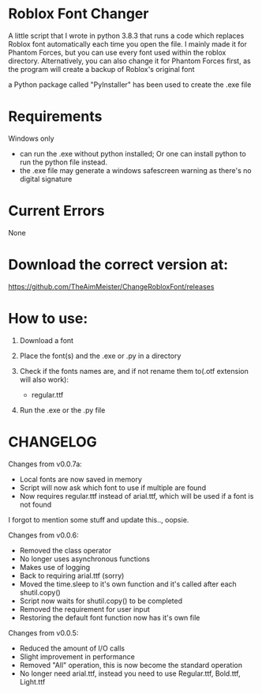 # Roblox Font Changer
A little script that I wrote in python 3.8.3 that runs a code which replaces Roblox font automatically each time you open the file.
I mainly made it for Phantom Forces, but you can use every font used within the roblox directory.
Alternatively, you can also change it for Phantom Forces first, as the program will create a backup of Roblox's original font

a Python package called "PyInstaller" has been used to create the .exe file

# Requirements
Windows only
   - can run the .exe without python installed; Or one can install python to run the python file instead.
   - the .exe file may generate a windows safescreen warning as there's no digital signature

# Current Errors
None

# Download the correct version at:
https://github.com/TheAimMeister/ChangeRobloxFont/releases

# How to use:
1. Download a font

2. Place the font(s) and the .exe or .py in a directory

3. Check if the fonts names are, and if not rename them to(.otf extension will also work):
   - regular.ttf

4. Run the .exe or the .py file


# CHANGELOG
Changes from v0.0.7a:
- Local fonts are now saved in memory
- Script will now ask which font to use if multiple are found
- Now requires regular.ttf instead of arial.ttf, which will be used if a font is not found

I forgot to mention some stuff and update this.., oopsie.

Changes from v0.0.6:
- Removed the class operator
- No longer uses asynchronous functions
- Makes use of logging
- Back to requiring arial.ttf (sorry)
- Moved the time.sleep to it's own function and it's called after each shutil.copy()
- Script now waits for shutil.copy() to be completed
- Removed the requirement for user input
- Restoring the default font function now has it's own file

Changes from v0.0.5:
- Reduced the amount of I/O calls
- Slight improvement in performance
- Removed "All" operation, this is now become the standard operation
- No longer need arial.ttf, instead you need to use Regular.ttf, Bold.ttf, Light.ttf
